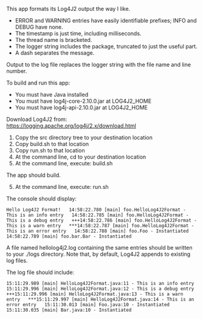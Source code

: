 This app formats its Log4J2 output the way I like.

- ERROR and WARNING entries have easily identifiable prefixes; INFO and DEBUG have none.  
- The timestamp is just time, including milliseconds.
- The thread name is bracketed.  
- The logger string includes the package, truncated to just the useful part.  
- A dash separates the message.

Output to the log file replaces the logger string with the file name and line number.

To build and run this app:

- You must have Java installed
- You must have log4j-core-2.10.0.jar at LOG4J2_HOME
- You must have log4j-api-2.10.0.jar  at LOG4J2_HOME

Download Log4J2 from: https://logging.apache.org/log4j/2.x/download.html

1. Copy the src directory tree to your destination location
2. Copy build.sh to that location
3. Copy run.sh to that location
4. At the command line, cd to your destination location
5. At the command line, execute: build.sh

The app should build.

5. At the command line, execute: run.sh

The console should display:

`
Hello Log4J2 Format!  
14:58:22.780 [main] foo.HelloLog4J2Format - This is an info entry  
14:58:22.785 [main] foo.HelloLog4J2Format - This is a debug entry  
+++14:58:22.786 [main] foo.HelloLog4J2Format - This is a warn entry  
***14:58:22.787 [main] foo.HelloLog4J2Format - This is an error entry  
14:58:22.788 [main] foo.Foo - Instantiated  
14:58:22.789 [main] foo.bar.Bar - Instantiated
`

A file named hellolog4j2.log containing the same entries should be written to your ./logs directory.
Note that, by default, Log4J2 appends to existing log files.

The log file should include:

`
15:11:29.989 [main] HelloLog4J2Format.java:11 - This is an info entry  
15:11:29.996 [main] HelloLog4J2Format.java:12 - This is a debug entry  
+++15:11:29.996 [main] HelloLog4J2Format.java:13 - This is a warn entry  
***15:11:29.997 [main] HelloLog4J2Format.java:14 - This is an error entry  
15:11:30.013 [main] Foo.java:10 - Instantiated  
15:11:30.035 [main] Bar.java:10 - Instantiated
`
